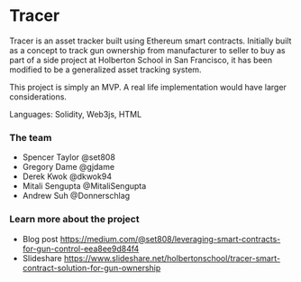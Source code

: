 # Tracer

Tracer is an asset tracker built using Ethereum smart contracts. Initially built as a concept to track gun ownership from manufacturer to seller to buy as part of a side project at Holberton School in San Francisco, it has been modified to be a generalized asset tracking system.

This project is simply an MVP. A real life implementation would have larger considerations.

Languages: Solidity, Web3js, HTML

### The team
- Spencer Taylor @set808
- Gregory Dame @gjdame
- Derek Kwok @dkwok94
- Mitali Sengupta @MitaliSengupta
- Andrew Suh @Donnerschlag

### Learn more about the project
- Blog post https://medium.com/@set808/leveraging-smart-contracts-for-gun-control-eea8ee9d84f4
- Slideshare https://www.slideshare.net/holbertonschool/tracer-smart-contract-solution-for-gun-ownership
